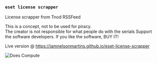 ### `eset license scrapper`

License scrapper from Tnod RSSFeed

This is a concept, not to be used for piracy.\
The creator is not responsible for what people do with the serials
Support the software developers. If you like the software, BUY IT!

Live version @ https://iamnelsonmartins.github.io/eset-license-scrapper

![Does Compute](https://github.com/iamnelsonmartins/eset-license-scrapper/workflows/Does%20Compute/badge.svg)
